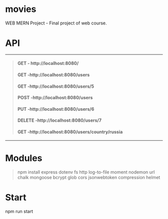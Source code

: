 # movies
WEB MERN Project - Final project of web course.

# API
****
> #### GET - http://localhost:8080/  
> #### GET -http://localhost:8080/users  
> #### GET -http://localhost:8080/users/5  
> #### POST -http://localhost:8080/users
> #### PUT -http://localhost:8080/users/6
> #### DELETE -http://localhost:8080/users/7
> #### GET -http://localhost:8080/users/country/russia
****

# Modules
> npm install express dotenv fs http log-to-file moment nodemon url chalk mongoose bcrypt glob cors jsonwebtoken compression helmet  

# Start
npm run start
